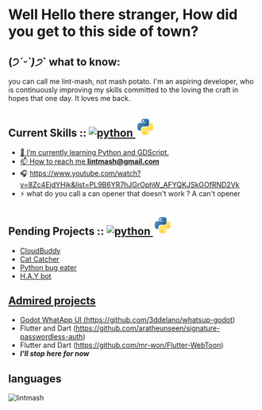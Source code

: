 # Well Hello there stranger, How did you get to this side of town?

## (੭*ˊᵕˋ)੭* ̀ˋ what to know: 
you can call me lint-mash, not mash potato. I'm an aspiring developer, who is continuously improving my skills committed to the loving the craft in hopes that one day. It loves me back.






## Current Skills :: <a href="[https://www.python.org](https://upload.wikimedia.org)" target="_blank" rel="noreferrer"> <img src="https://upload.wikimedia.org/wikipedia/commons/6/6a/Godot_icon.svg" alt="python" width="30" height="30"/> </a> <a href="https://www.python.org" target="_blank" rel="noreferrer"> <img src="https://raw.githubusercontent.com/devicons/devicon/master/icons/python/python-original.svg" alt="python" width="40" height="40"/>


- 🌱 I’m currently learning Python and GDScript.
- 📫 How to reach me **lintmash@gmail.com**
- 🎧 https://www.youtube.com/watch?v=8Zc4EjdYHjk&list=PL9B6YR7hJGrOphW_AFYQKJSkGOfRND2Vk
- ⚡ what do you call a can opener that doesn't work ? A can't opener


## Pending Projects :: <a href="[https://www.python.org](https://upload.wikimedia.org)" target="_blank" rel="noreferrer"> <img src="https://upload.wikimedia.org/wikipedia/commons/6/6a/Godot_icon.svg" alt="python" width="30" height="30"/> </a> <a href="https://www.python.org" target="_blank" rel="noreferrer"> <img src="https://raw.githubusercontent.com/devicons/devicon/master/icons/python/python-original.svg" alt="python" width="40" height="40"/>

- CloudBuddy
- Cat Catcher
- Python bug eater
- H.A.Y bot

## Admired projects
- Godot WhatApp UI (https://github.com/3ddelano/whatsup-godot)
- Flutter and Dart (https://github.com/aratheunseen/signature-passwordless-auth)
- Flutter and Dart (https://github.com/mr-won/Flutter-WebToon)
- ***I'll stop here for now***

## languages
<p><img align="left" src="https://github-readme-stats.vercel.app/api/top-langs?username=lintmash&show_icons=true&locale=en&layout=compact" alt="lintmash" /><br></p>


